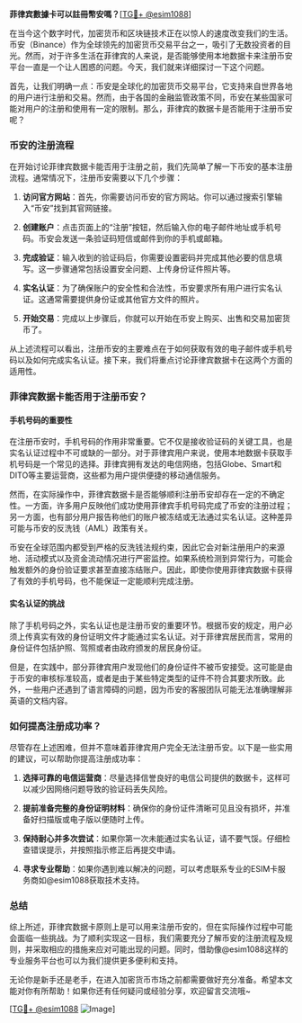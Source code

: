**菲律宾數據卡可以註冊幣安嗎？**[[TG💪+ @esim1088](https://t.me/s/esim1088)]

在当今这个数字时代，加密货币和区块链技术正在以惊人的速度改变我们的生活。币安（Binance）作为全球领先的加密货币交易平台之一，吸引了无数投资者的目光。然而，对于许多生活在菲律宾的人来说，是否能够使用本地数据卡来注册币安平台一直是一个让人困惑的问题。今天，我们就来详细探讨一下这个问题。

首先，让我们明确一点：币安是全球化的加密货币交易平台，它支持来自世界各地的用户进行注册和交易。然而，由于各国的金融监管政策不同，币安在某些国家可能对用户的注册和使用有一定的限制。那么，菲律宾的数据卡是否能用于注册币安呢？

### 币安的注册流程

在开始讨论菲律宾数据卡能否用于注册之前，我们先简单了解一下币安的基本注册流程。通常情况下，注册币安需要以下几个步骤：

1. **访问官方网站**：首先，你需要访问币安的官方网站。你可以通过搜索引擎输入“币安”找到其官网链接。
   
2. **创建账户**：点击页面上的“注册”按钮，然后输入你的电子邮件地址或手机号码。币安会发送一条验证码短信或邮件到你的手机或邮箱。

3. **完成验证**：输入收到的验证码后，你需要设置密码并完成其他必要的信息填写。这一步骤通常包括设置安全问题、上传身份证件照片等。

4. **实名认证**：为了确保账户的安全性和合法性，币安要求所有用户进行实名认证。这通常需要提供身份证或其他官方文件的照片。

5. **开始交易**：完成以上步骤后，你就可以开始在币安上购买、出售和交易加密货币了。

从上述流程可以看出，注册币安的主要难点在于如何获取有效的电子邮件或手机号码以及如何完成实名认证。接下来，我们将重点讨论菲律宾数据卡在这两个方面的适用性。

### 菲律宾数据卡能否用于注册币安？

#### 手机号码的重要性

在注册币安时，手机号码的作用非常重要。它不仅是接收验证码的关键工具，也是实名认证过程中不可或缺的一部分。对于菲律宾用户来说，使用本地数据卡获取手机号码是一个常见的选择。菲律宾拥有发达的电信网络，包括Globe、Smart和DITO等主要运营商，这些都为用户提供便捷的移动通信服务。

然而，在实际操作中，菲律宾数据卡是否能够顺利注册币安却存在一定的不确定性。一方面，许多用户反映他们成功使用菲律宾手机号码完成了币安的注册过程；另一方面，也有部分用户报告称他们的账户被冻结或无法通过实名认证。这种差异可能与币安的反洗钱（AML）政策有关。

币安在全球范围内都受到严格的反洗钱法规约束，因此它会对新注册用户的来源地、活动模式以及资金流动情况进行严密监控。如果系统检测到异常行为，可能会触发额外的身份验证要求甚至直接冻结账户。因此，即使你使用菲律宾数据卡获得了有效的手机号码，也不能保证一定能顺利完成注册。

#### 实名认证的挑战

除了手机号码之外，实名认证也是注册币安的重要环节。根据币安的规定，用户必须上传真实有效的身份证明文件才能通过实名认证。对于菲律宾居民而言，常用的身份证件包括护照、驾照或者由政府颁发的居民身份证。

但是，在实践中，部分菲律宾用户发现他们的身份证件不被币安接受。这可能是由于币安的审核标准较高，或者是由于某些特定类型的证件不符合其要求所致。此外，一些用户还遇到了语言障碍的问题，因为币安的客服团队可能无法准确理解非英语的文档内容。

### 如何提高注册成功率？

尽管存在上述困难，但并不意味着菲律宾用户完全无法注册币安。以下是一些实用的建议，可以帮助你提高注册成功率：

1. **选择可靠的电信运营商**：尽量选择信誉良好的电信公司提供的数据卡，这样可以减少因网络问题导致的验证码丢失风险。

2. **提前准备完整的身份证明材料**：确保你的身份证件清晰可见且没有损坏，并准备好扫描版或电子版以便随时上传。

3. **保持耐心并多次尝试**：如果你第一次未能通过实名认证，请不要气馁。仔细检查错误提示，并按照指示修正后再提交申请。

4. **寻求专业帮助**：如果你遇到难以解决的问题，可以考虑联系专业的ESIM卡服务商如@esim1088获取技术支持。

### 总结

综上所述，菲律宾数据卡原则上是可以用来注册币安的，但在实际操作过程中可能会面临一些挑战。为了顺利实现这一目标，我们需要充分了解币安的注册流程及规则，并采取相应的措施来应对可能出现的问题。同时，借助像@esim1088这样的专业服务平台也可以为我们提供更多便利和支持。

无论你是新手还是老手，在进入加密货币市场之前都需要做好充分准备。希望本文能对你有所帮助！如果你还有任何疑问或经验分享，欢迎留言交流哦~

[[TG💪+ @esim1088](https://t.me/s/esim1088) ![Image](https://i.postimg.cc/4NQfJmqS/Snipaste-2025-05-13-00-14-12.png)]